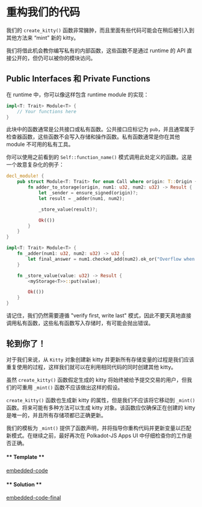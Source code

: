 # 重构我们的代码

我们的 `create_kitty()` 函数非常臃肿，而且里面有些代码可能会在稍后被引入到其他方法来 “mint” 新的 kitty。

我们将借此机会教你编写私有的内部函数，这些函数不是通过 runtime 的 API 直接公开的，但仍可以被你的模块访问。

## Public Interfaces 和 Private Functions

在 runtime 中，你可以像这样包含 runtime module 的实现：

```rust
impl<T: Trait> Module<T> {
    // Your functions here
}
```

此块中的函数通常是公共接口或私有函数。公共接口应标记为 `pub`，并且通常属于检查器函数，这些函数不会写入存储和操作函数。私有函数通常是你在其他 module 不可用的私有工具。

你可以使用之前看到的 `Self::function_name()` 模式调用此处定义的函数。这是一个故意复杂化的例子：

```rust
decl_module! {
    pub struct Module<T: Trait> for enum Call where origin: T::Origin {
        fn adder_to_storage(origin, num1: u32, num2: u32) -> Result {
            let _sender = ensure_signed(origin)?;
            let result = _adder(num1, num2);

            _store_value(result)?;

            Ok(())
        }
    }
}

impl<T: Trait> Module<T> {
    fn _adder(num1: u32, num2: u32) -> u32 {
        let final_answer = num1.checked_add(num2).ok_or("Overflow when adding")?;
    }

    fn _store_value(value: u32) -> Result {
        <myStorage<T>>::put(value);

        Ok(())
    }
}
```

请记住，我们仍然需要遵循 "verify first, write last" 模式，因此不要天真地直接调用私有函数，这些私有函数写入存储时，有可能会抛出错误。

## 轮到你了！

对于我们来说，从 `Kitty` 对象创建新 kitty 并更新所有存储变量的过程是我们应该重复使用的过程，这样我们就可以在利用相同代码的同时创建其他 kitty。

虽然 `create_kitty()` 函数假定生成的 kitty 将始终被给予提交交易的用户，但我们的可重用 `_mint()` 函数不应该做出这样的假设。

`create_kitty()` 函数也生成新 kitty 的属性，但是我们不应该将它移动到 `_mint()` 函数。将来可能有多种方法可以生成 kitty 对象。该函数应仅确保正在创建的 kitty 是唯一的，并且所有存储项都已正确更新。

我们的模板为 `_mint()` 提供了函数声明，并将指导你重构代码并更新变量以匹配新模式。在继续之前，最好再次在 Polkadot-JS Apps UI 中仔细检查你的工作是否正确。

<!-- tabs:start -->

#### ** Template **

[embedded-code](./assets/2.6-template.rs ':include :type=code embed-template')

#### ** Solution **

[embedded-code-final](./assets/2.6-finished-code.rs ':include :type=code embed-final')

<!-- tabs:end -->
